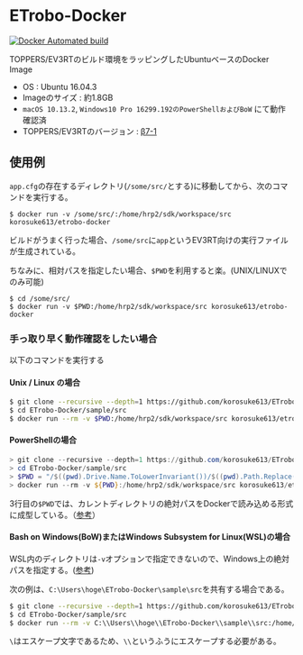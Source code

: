 # ETrobo-Docker
[![Docker Automated build](https://img.shields.io/docker/automated/korosuke613/etrobo-docker.svg?style=flat-square)](https://hub.docker.com/r/korosuke613/etrobo-docker/)

TOPPERS/EV3RTのビルド環境をラッピングしたUbuntuベースのDocker Image

* OS : Ubuntu 16.04.3
* Imageのサイズ : 約1.8GB
* `macOS 10.13.2`, `Windows10 Pro 16299.192のPowerShellおよびBoW` にて動作確認済
* TOPPERS/EV3RTのバージョン : [β7-1](http://dev.toppers.jp/trac_user/ev3pf/wiki/Download)

## 使用例
`app.cfg`の存在するディレクトリ(`/some/src/`とする)に移動してから、次のコマンドを実行する。

```
$ docker run -v /some/src/:/home/hrp2/sdk/workspace/src korosuke613/etrobo-docker
```

ビルドがうまく行った場合、`/some/src`に`app`というEV3RT向けの実行ファイルが生成されている。

ちなみに、相対パスを指定したい場合、`$PWD`を利用すると楽。(UNIX/LINUXでのみ可能)

```
$ cd /some/src/
$ docker run -v $PWD:/home/hrp2/sdk/workspace/src korosuke613/etrobo-docker 
```

### 手っ取り早く動作確認をしたい場合
以下のコマンドを実行する

#### Unix / Linux の場合
```bash
$ git clone --recursive --depth=1 https://github.com/korosuke613/ETrobo-Docker.git
$ cd ETrobo-Docker/sample/src
$ docker run --rm -v $PWD:/home/hrp2/sdk/workspace/src korosuke613/etrobo-docker
```

#### PowerShellの場合
```PowerShell
> git clone --recursive --depth=1 https://github.com/korosuke613/ETrobo-Docker.git
> cd ETrobo-Docker/sample/src
> $PWD = "/$((pwd).Drive.Name.ToLowerInvariant())/$((pwd).Path.Replace('\', '/').Substring(3))"
> docker run --rm -v ${PWD}:/home/hrp2/sdk/workspace/src korosuke613/etrobo-docker
```
3行目の`$PWD`では、カレントディレクトリの絶対パスをDockerで読み込める形式に成型している。（[参考](http://vividcode.hatenablog.com/entry/mount-host-directory-as-data-volume-on-power-shell-with-pwd "PowerShell (Windows) で Docker コンテナにホストディレクトリをデータボリュームとしてマウントする際に pwd 相当のことをしたい")）

#### Bash on Windows(BoW)またはWindows Subsystem for Linux(WSL)の場合
WSL内のディレクトリは`-v`オプションで指定できないので、Windows上の絶対パスを指定する。([参考](https://qiita.com/gentaro/items/7dec88e663f59b472de6 "Docker for WindowsをWSLから使う時のVolumeの扱い方"))

次の例は、`C:\Users\hoge\ETrobo-Docker\sample\src`を共有する場合である。
```bash
$ git clone --recursive --depth=1 https://github.com/korosuke613/ETrobo-Docker.git
$ cd ETrobo-Docker/sample/src
$ docker run --rm -v C:\\Users\\hoge\\ETrobo-Docker\\sample\\src:/home/hrp2/sdk/workspace/src korosuke613/etrobo-docker
```
`\`はエスケープ文字であるため、`\\`というふうにエスケープする必要がある。
